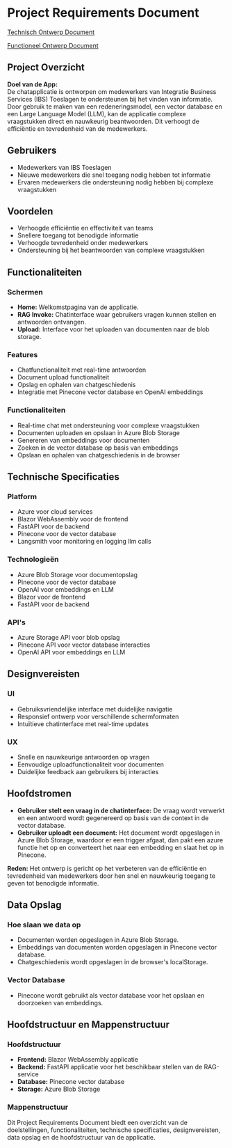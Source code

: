 # Project Requirements Document

[Technisch Ontwerp Document](/technisch-ontwerp-document.md.md)

[Functioneel Ontwerp Document](/functioneel-ontwerp-document.md)

## Project Overzicht

**Doel van de App:**  
De chatapplicatie is ontworpen om medewerkers van Integratie Business Services (IBS) Toeslagen te ondersteunen bij het vinden van informatie. Door gebruik te maken van een redeneringsmodel, een vector database en een Large Language Model (LLM), kan de applicatie complexe vraagstukken direct en nauwkeurig beantwoorden. Dit verhoogt de efficiëntie en tevredenheid van de medewerkers.

## Gebruikers

- Medewerkers van IBS Toeslagen
- Nieuwe medewerkers die snel toegang nodig hebben tot informatie
- Ervaren medewerkers die ondersteuning nodig hebben bij complexe vraagstukken

## Voordelen

- Verhoogde efficiëntie en effectiviteit van teams
- Snellere toegang tot benodigde informatie
- Verhoogde tevredenheid onder medewerkers
- Ondersteuning bij het beantwoorden van complexe vraagstukken

## Functionaliteiten

### Schermen

- **Home:** Welkomstpagina van de applicatie.
- **RAG Invoke:** Chatinterface waar gebruikers vragen kunnen stellen en antwoorden ontvangen.
- **Upload:** Interface voor het uploaden van documenten naar de blob storage.

### Features

- Chatfunctionaliteit met real-time antwoorden
- Document upload functionaliteit
- Opslag en ophalen van chatgeschiedenis
- Integratie met Pinecone vector database en OpenAI embeddings

### Functionaliteiten

- Real-time chat met ondersteuning voor complexe vraagstukken
- Documenten uploaden en opslaan in Azure Blob Storage
- Genereren van embeddings voor documenten
- Zoeken in de vector database op basis van embeddings
- Opslaan en ophalen van chatgeschiedenis in de browser

## Technische Specificaties

### Platform

- Azure voor cloud services
- Blazor WebAssembly voor de frontend
- FastAPI voor de backend
- Pinecone voor de vector database
- Langsmith voor monitoring en logging llm calls

### Technologieën

- Azure Blob Storage voor documentopslag
- Pinecone voor de vector database
- OpenAI voor embeddings en LLM
- Blazor voor de frontend
- FastAPI voor de backend

### API's

- Azure Storage API voor blob opslag
- Pinecone API voor vector database interacties
- OpenAI API voor embeddings en LLM

## Designvereisten

### UI

- Gebruiksvriendelijke interface met duidelijke navigatie
- Responsief ontwerp voor verschillende schermformaten
- Intuïtieve chatinterface met real-time updates

### UX

- Snelle en nauwkeurige antwoorden op vragen
- Eenvoudige uploadfunctionaliteit voor documenten
- Duidelijke feedback aan gebruikers bij interacties

## Hoofdstromen

- **Gebruiker stelt een vraag in de chatinterface:** De vraag wordt verwerkt en een antwoord wordt gegenereerd op basis van de context in de vector database.
- **Gebruiker uploadt een document:** Het document wordt opgeslagen in Azure Blob Storage, waardoor er een trigger afgaat, dan pakt een azure functie het op en converteert het naar een embedding en slaat het op in Pinecone.

**Reden:** Het ontwerp is gericht op het verbeteren van de efficiëntie en tevredenheid van medewerkers door hen snel en nauwkeurig toegang te geven tot benodigde informatie.

## Data Opslag

### Hoe slaan we data op

- Documenten worden opgeslagen in Azure Blob Storage.
- Embeddings van documenten worden opgeslagen in Pinecone vector database.
- Chatgeschiedenis wordt opgeslagen in de browser's localStorage.

### Vector Database

- Pinecone wordt gebruikt als vector database voor het opslaan en doorzoeken van embeddings.

## Hoofdstructuur en Mappenstructuur

### Hoofdstructuur

- **Frontend:** Blazor WebAssembly applicatie
- **Backend:** FastAPI applicatie voor het beschikbaar stellen van de RAG-service
- **Database:** Pinecone vector database
- **Storage:** Azure Blob Storage

### Mappenstructuur

Dit Project Requirements Document biedt een overzicht van de doelstellingen, functionaliteiten, technische specificaties, designvereisten, data opslag en de hoofdstructuur van de applicatie.
